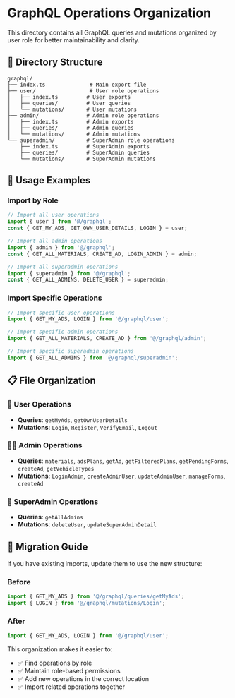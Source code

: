 # GraphQL Operations Organization

This directory contains all GraphQL queries and mutations organized by user role for better maintainability and clarity.

## 📁 Directory Structure

```
graphql/
├── index.ts              # Main export file
├── user/                 # User role operations
│   ├── index.ts         # User exports
│   ├── queries/         # User queries
│   └── mutations/       # User mutations
├── admin/               # Admin role operations
│   ├── index.ts         # Admin exports
│   ├── queries/         # Admin queries
│   └── mutations/       # Admin mutations
└── superadmin/          # SuperAdmin role operations
    ├── index.ts         # SuperAdmin exports
    ├── queries/         # SuperAdmin queries
    └── mutations/       # SuperAdmin mutations
```

## 🎯 Usage Examples

### Import by Role
```typescript
// Import all user operations
import { user } from '@/graphql';
const { GET_MY_ADS, GET_OWN_USER_DETAILS, LOGIN } = user;

// Import all admin operations
import { admin } from '@/graphql';
const { GET_ALL_MATERIALS, CREATE_AD, LOGIN_ADMIN } = admin;

// Import all superadmin operations
import { superadmin } from '@/graphql';
const { GET_ALL_ADMINS, DELETE_USER } = superadmin;
```

### Import Specific Operations
```typescript
// Import specific user operations
import { GET_MY_ADS, LOGIN } from '@/graphql/user';

// Import specific admin operations
import { GET_ALL_MATERIALS, CREATE_AD } from '@/graphql/admin';

// Import specific superadmin operations
import { GET_ALL_ADMINS } from '@/graphql/superadmin';
```

## 📋 File Organization

### 👤 User Operations
- **Queries**: `getMyAds`, `getOwnUserDetails`
- **Mutations**: `Login`, `Register`, `VerifyEmail`, `Logout`

### 👨‍💼 Admin Operations
- **Queries**: `materials`, `adsPlans`, `getAd`, `getFilteredPlans`, `getPendingForms`, `createAd`, `getVehicleTypes`
- **Mutations**: `LoginAdmin`, `createAdminUser`, `updateAdminUser`, `manageForms`, `createAd`

### 👑 SuperAdmin Operations
- **Queries**: `getAllAdmins`
- **Mutations**: `deleteUser`, `updateSuperAdminDetail`

## 🔄 Migration Guide

If you have existing imports, update them to use the new structure:

### Before
```typescript
import { GET_MY_ADS } from '@/graphql/queries/getMyAds';
import { LOGIN } from '@/graphql/mutations/Login';
```

### After
```typescript
import { GET_MY_ADS, LOGIN } from '@/graphql/user';
```

This organization makes it easier to:
- ✅ Find operations by role
- ✅ Maintain role-based permissions
- ✅ Add new operations in the correct location
- ✅ Import related operations together
